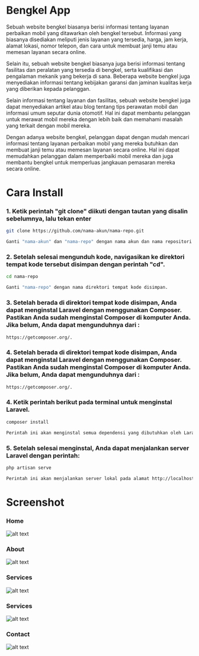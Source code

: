 
# Bengkel App

Sebuah website bengkel biasanya berisi informasi tentang layanan perbaikan mobil yang ditawarkan oleh bengkel tersebut. Informasi yang biasanya disediakan meliputi jenis layanan yang tersedia, harga, jam kerja, alamat lokasi, nomor telepon, dan cara untuk membuat janji temu atau memesan layanan secara online.

Selain itu, sebuah website bengkel biasanya juga berisi informasi tentang fasilitas dan peralatan yang tersedia di bengkel, serta kualifikasi dan pengalaman mekanik yang bekerja di sana. Beberapa website bengkel juga menyediakan informasi tentang kebijakan garansi dan jaminan kualitas kerja yang diberikan kepada pelanggan.

Selain informasi tentang layanan dan fasilitas, sebuah website bengkel juga dapat menyediakan artikel atau blog tentang tips perawatan mobil dan informasi umum seputar dunia otomotif. Hal ini dapat membantu pelanggan untuk merawat mobil mereka dengan lebih baik dan memahami masalah yang terkait dengan mobil mereka.

Dengan adanya website bengkel, pelanggan dapat dengan mudah mencari informasi tentang layanan perbaikan mobil yang mereka butuhkan dan membuat janji temu atau memesan layanan secara online. Hal ini dapat memudahkan pelanggan dalam memperbaiki mobil mereka dan juga membantu bengkel untuk memperluas jangkauan pemasaran mereka secara online.

# Cara Install

### 1. Ketik perintah "git clone" diikuti dengan tautan yang disalin sebelumnya, lalu tekan enter
```bash
git clone https://github.com/nama-akun/nama-repo.git

Ganti "nama-akun" dan "nama-repo" dengan nama akun dan nama repositori di GitHub yang ingin Anda unduh. Dan pastikan php kalian sudah versi 8.1.
```

### 2. Setelah selesai mengunduh kode, navigasikan ke direktori tempat kode tersebut disimpan dengan perintah "cd".
```bash
cd nama-repo

Ganti "nama-repo" dengan nama direktori tempat kode disimpan.
```

### 3. Setelah berada di direktori tempat kode disimpan, Anda dapat menginstal Laravel dengan menggunakan Composer. Pastikan Anda sudah menginstal Composer di komputer Anda. Jika belum, Anda dapat mengunduhnya dari :
```bash
https://getcomposer.org/.
```

### 4. Setelah berada di direktori tempat kode disimpan, Anda dapat menginstal Laravel dengan menggunakan Composer. Pastikan Anda sudah menginstal Composer di komputer Anda. Jika belum, Anda dapat mengunduhnya dari :
```bash
https://getcomposer.org/.
```

### 4. Ketik perintah berikut pada terminal untuk menginstal Laravel.
```bash
composer install

Perintah ini akan menginstal semua dependensi yang dibutuhkan oleh Laravel.
```

### 5. Setelah selesai menginstal, Anda dapat menjalankan server Laravel dengan perintah:
```bash
php artisan serve

Perintah ini akan menjalankan server lokal pada alamat http://localhost:8000.
```

# Screenshot
### Home
![alt text](https://gcdnb.pbrd.co/images/iBEXQJ6qPhwo.png?o=1)
### About
![alt text](https://gcdnb.pbrd.co/images/4YWKYdDCAto4.png?o=1)
### Services
![alt text](https://gcdnb.pbrd.co/images/4YWKYdDCAto4.png?o=1)
### Services
![alt text](https://gcdnb.pbrd.co/images/hBAgNBu5WyMQ.png?o=1)
### Contact
![alt text](https://gcdnb.pbrd.co/images/zWjgR0bFU3iz.png?o=1)
